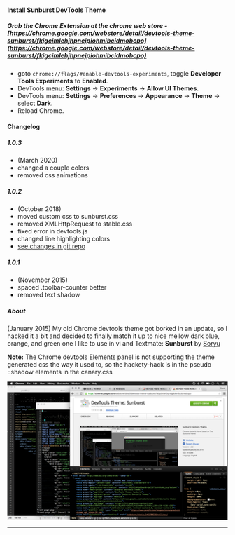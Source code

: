 
#### Install Sunburst DevTools Theme

##### Grab the Chrome Extension at the chrome web store - [https://chrome.google.com/webstore/detail/devtools-theme-sunburst/fkigcimlehjhpnejpiohmibcidmobcpo](https://chrome.google.com/webstore/detail/devtools-theme-sunburst/fkigcimlehjhpnejpiohmibcidmobcpo)

- goto `chrome://flags/#enable-devtools-experiments`, toggle **Developer Tools Experiments** to **Enabled**.
- DevTools menu: **Settings** -> **Experiments** -> **Allow UI Themes**.
- DevTools menu: **Settings** -> **Preferences** -> **Appearance** -> **Theme** -> select **Dark**.
- Reload Chrome.


#### Changelog  

##### 1.0.3
  - (March 2020)
  - changed a couple colors
  - removed css animations

##### 1.0.2
  - (October 2018)
  - moved custom css to sunburst.css
  - removed XMLHttpRequest to stable.css
  - fixed error in devtools.js
  - changed line highlighting colors
  - [see changes in git repo](https://code.davidawindham.com/david/sunburst-devtools/)

##### 1.0.1
  - (November 2015)
  - spaced .toolbar-counter better
  - removed text shadow    


##### About
(January 2015) My old Chrome devtools theme got borked in an update, so I hacked it a bit and decided to finally match it up to nice mellow dark blue, orange, and green one I like to use in vi and Textmate: **Sunburst** by [Soryu](https://github.com/Soryu)


**Note:** The Chrome devtools Elements panel is not supporting the theme generated css the way it used to, so the hackety-hack is in the pseudo ::shadow elements in the canary.css



![alt tag](https://raw.githubusercontent.com/windhamdavid/sunburst-devtools/master/images/sunburst-screen-devtools.png)




*****
